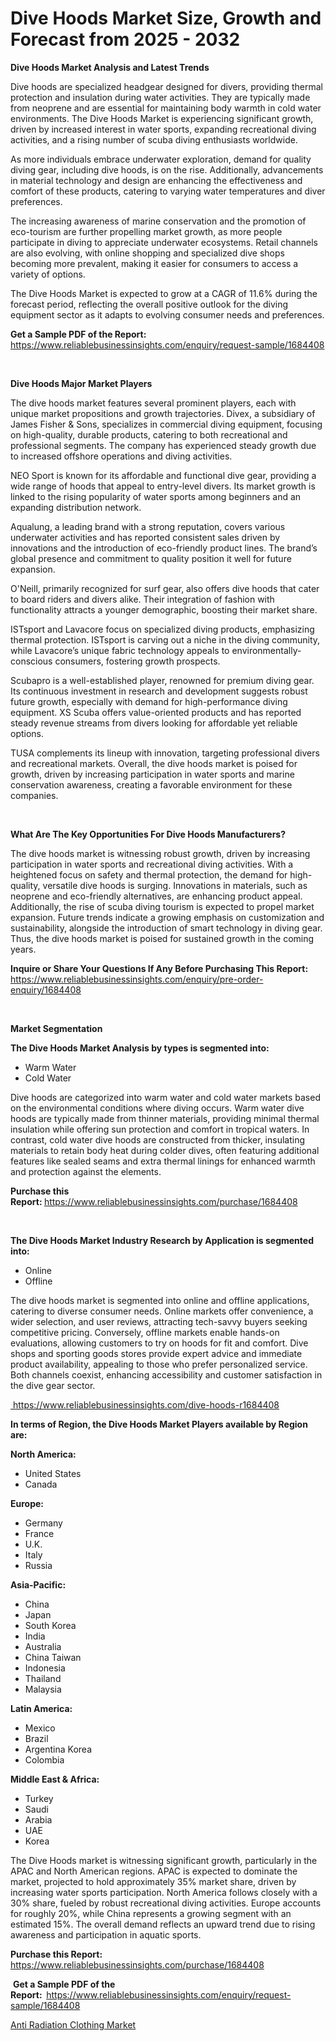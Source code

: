 <p><h1>Dive Hoods Market Size, Growth and Forecast from 2025 - 2032</h1></p><p><strong>Dive Hoods Market Analysis and Latest Trends</strong></p>
<p><p>Dive hoods are specialized headgear designed for divers, providing thermal protection and insulation during water activities. They are typically made from neoprene and are essential for maintaining body warmth in cold water environments. The Dive Hoods Market is experiencing significant growth, driven by increased interest in water sports, expanding recreational diving activities, and a rising number of scuba diving enthusiasts worldwide. </p><p>As more individuals embrace underwater exploration, demand for quality diving gear, including dive hoods, is on the rise. Additionally, advancements in material technology and design are enhancing the effectiveness and comfort of these products, catering to varying water temperatures and diver preferences. </p><p>The increasing awareness of marine conservation and the promotion of eco-tourism are further propelling market growth, as more people participate in diving to appreciate underwater ecosystems. Retail channels are also evolving, with online shopping and specialized dive shops becoming more prevalent, making it easier for consumers to access a variety of options. </p><p>The Dive Hoods Market is expected to grow at a CAGR of 11.6% during the forecast period, reflecting the overall positive outlook for the diving equipment sector as it adapts to evolving consumer needs and preferences.</p></p>
<p><strong>Get a Sample PDF of the Report:&nbsp;</strong> <a href="https://www.reliablebusinessinsights.com/enquiry/request-sample/1684408?utm_campaign=2247&utm_medium=2&utm_source=Github&utm_content=ia&utm_term=04042025&utm_id=dive-hoods">https://www.reliablebusinessinsights.com/enquiry/request-sample/1684408</a></p>
<p>&nbsp;</p>
<p><strong>Dive Hoods Major Market Players</strong></p>
<p><p>The dive hoods market features several prominent players, each with unique market propositions and growth trajectories. Divex, a subsidiary of James Fisher & Sons, specializes in commercial diving equipment, focusing on high-quality, durable products, catering to both recreational and professional segments. The company has experienced steady growth due to increased offshore operations and diving activities.</p><p>NEO Sport is known for its affordable and functional dive gear, providing a wide range of hoods that appeal to entry-level divers. Its market growth is linked to the rising popularity of water sports among beginners and an expanding distribution network.</p><p>Aqualung, a leading brand with a strong reputation, covers various underwater activities and has reported consistent sales driven by innovations and the introduction of eco-friendly product lines. The brand’s global presence and commitment to quality position it well for future expansion.</p><p>O'Neill, primarily recognized for surf gear, also offers dive hoods that cater to board riders and divers alike. Their integration of fashion with functionality attracts a younger demographic, boosting their market share.</p><p>ISTsport and Lavacore focus on specialized diving products, emphasizing thermal protection. ISTsport is carving out a niche in the diving community, while Lavacore’s unique fabric technology appeals to environmentally-conscious consumers, fostering growth prospects.</p><p>Scubapro is a well-established player, renowned for premium diving gear. Its continuous investment in research and development suggests robust future growth, especially with demand for high-performance diving equipment. XS Scuba offers value-oriented products and has reported steady revenue streams from divers looking for affordable yet reliable options.</p><p>TUSA complements its lineup with innovation, targeting professional divers and recreational markets. Overall, the dive hoods market is poised for growth, driven by increasing participation in water sports and marine conservation awareness, creating a favorable environment for these companies.</p></p>
<p>&nbsp;</p>
<p><strong>What Are The Key Opportunities For Dive Hoods Manufacturers?</strong></p>
<p><p>The dive hoods market is witnessing robust growth, driven by increasing participation in water sports and recreational diving activities. With a heightened focus on safety and thermal protection, the demand for high-quality, versatile dive hoods is surging. Innovations in materials, such as neoprene and eco-friendly alternatives, are enhancing product appeal. Additionally, the rise of scuba diving tourism is expected to propel market expansion. Future trends indicate a growing emphasis on customization and sustainability, alongside the introduction of smart technology in diving gear. Thus, the dive hoods market is poised for sustained growth in the coming years.</p></p>
<p><strong>Inquire or Share Your Questions If Any Before Purchasing This Report:</strong> <a href="https://www.reliablebusinessinsights.com/enquiry/pre-order-enquiry/1684408?utm_campaign=2247&utm_medium=2&utm_source=Github&utm_content=ia&utm_term=04042025&utm_id=dive-hoods">https://www.reliablebusinessinsights.com/enquiry/pre-order-enquiry/1684408</a></p>
<p>&nbsp;</p>
<p><strong>Market Segmentation</strong></p>
<p><strong>The Dive Hoods Market Analysis by types is segmented into:</strong></p>
<p><ul><li>Warm Water</li><li>Cold Water</li></ul></p>
<p><p>Dive hoods are categorized into warm water and cold water markets based on the environmental conditions where diving occurs. Warm water dive hoods are typically made from thinner materials, providing minimal thermal insulation while offering sun protection and comfort in tropical waters. In contrast, cold water dive hoods are constructed from thicker, insulating materials to retain body heat during colder dives, often featuring additional features like sealed seams and extra thermal linings for enhanced warmth and protection against the elements.</p></p>
<p><strong>Purchase this Report:&nbsp;</strong><a href="https://www.reliablebusinessinsights.com/purchase/1684408?utm_campaign=2247&utm_medium=2&utm_source=Github&utm_content=ia&utm_term=04042025&utm_id=dive-hoods">https://www.reliablebusinessinsights.com/purchase/1684408</a></p>
<p>&nbsp;</p>
<p><strong>The Dive Hoods Market Industry Research by Application is segmented into:</strong></p>
<p><ul><li>Online</li><li>Offline</li></ul></p>
<p><p>The dive hoods market is segmented into online and offline applications, catering to diverse consumer needs. Online markets offer convenience, a wider selection, and user reviews, attracting tech-savvy buyers seeking competitive pricing. Conversely, offline markets enable hands-on evaluations, allowing customers to try on hoods for fit and comfort. Dive shops and sporting goods stores provide expert advice and immediate product availability, appealing to those who prefer personalized service. Both channels coexist, enhancing accessibility and customer satisfaction in the dive gear sector.</p></p>
<p><a href="https://www.reliablebusinessinsights.com/dive-hoods-r1684408?utm_campaign=2247&utm_medium=2&utm_source=Github&utm_content=ia&utm_term=04042025&utm_id=dive-hoods">&nbsp;https://www.reliablebusinessinsights.com/dive-hoods-r1684408</a></p>
<p><strong>In terms of Region, the Dive Hoods Market Players available by Region are:</strong></p>
<p>
    <p> <strong> North America: </strong>
        <ul>
            <li>United States</li>
            <li>Canada</li>
        </ul>
        </p> 
    <p> <strong> Europe: </strong>
        <ul>
            <li>Germany</li>
            <li>France</li>
            <li>U.K.</li>
            <li>Italy</li>
            <li>Russia</li>
        </ul>
        </p> 
    <p> <strong> Asia-Pacific: </strong>
        <ul>
            <li>China</li>
            <li>Japan</li>
            <li>South Korea</li>
            <li>India</li>
            <li>Australia</li>
            <li>China Taiwan</li>
            <li>Indonesia</li>
            <li>Thailand</li>
            <li>Malaysia</li>
        </ul>
        </p> 
    <p> <strong> Latin America: </strong>
        <ul>
            <li>Mexico</li>
            <li>Brazil</li>
            <li>Argentina Korea</li>
            <li>Colombia</li>
        </ul>
        </p> 
    <p> <strong> Middle East & Africa: </strong>
        <ul>
            <li>Turkey</li>
            <li>Saudi</li>
            <li>Arabia</li>
            <li>UAE</li>
            <li>Korea</li>
        </ul>
    </p>
    </p>
<p><p>The Dive Hoods market is witnessing significant growth, particularly in the APAC and North American regions. APAC is expected to dominate the market, projected to hold approximately 35% market share, driven by increasing water sports participation. North America follows closely with a 30% share, fueled by robust recreational diving activities. Europe accounts for roughly 20%, while China represents a growing segment with an estimated 15%. The overall demand reflects an upward trend due to rising awareness and participation in aquatic sports.</p></p>
<p><strong>Purchase this Report: </strong><a href="https://www.reliablebusinessinsights.com/purchase/1684408?utm_campaign=2247&utm_medium=2&utm_source=Github&utm_content=ia&utm_term=04042025&utm_id=dive-hoods">https://www.reliablebusinessinsights.com/purchase/1684408</a></p>
<p>&nbsp;<strong>Get a Sample PDF of the Report:&nbsp;&nbsp;</strong><a href="https://www.reliablebusinessinsights.com/enquiry/request-sample/1684408?utm_campaign=2247&utm_medium=2&utm_source=Github&utm_content=ia&utm_term=04042025&utm_id=dive-hoods">https://www.reliablebusinessinsights.com/enquiry/request-sample/1684408</a></p>
<p><strong></strong></p>
<p><p><a href="https://github.com/bensemilia864/Market-Research-Report-List-1/blob/main/anti-radiation-clothing-market.md?utm_campaign=2247&utm_medium=2&utm_source=Github&utm_content=ia&utm_term=04042025&utm_id=dive-hoods">Anti Radiation Clothing Market</a></p></p>
